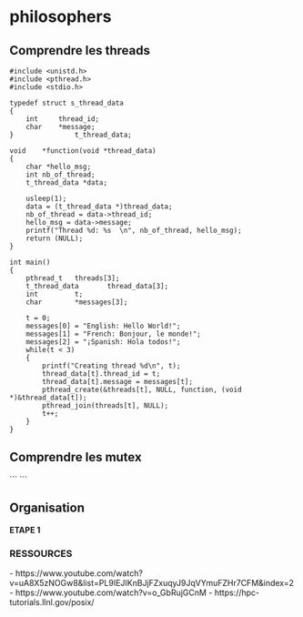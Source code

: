 # philosophers

<h2>Comprendre les threads</h2>

```
#include <unistd.h>
#include <pthread.h>
#include <stdio.h>

typedef struct s_thread_data
{
	int		thread_id;
	char	*message;
}				t_thread_data;

void	*function(void *thread_data)
{	
	char *hello_msg;
	int	nb_of_thread;
	t_thread_data *data;

	usleep(1);
	data = (t_thread_data *)thread_data;
	nb_of_thread = data->thread_id;
	hello_msg = data->message;
	printf("Thread %d: %s  \n", nb_of_thread, hello_msg);
	return (NULL);
}

int main()
{
	pthread_t	threads[3];
	t_thread_data		thread_data[3];
	int 		t;
	char 		*messages[3];

	t = 0;
	messages[0] = "English: Hello World!";
	messages[1] = "French: Bonjour, le monde!";
	messages[2] = "¡Spanish: Hola todos!";
	while(t < 3)
	{
		printf("Creating thread %d\n", t);
		thread_data[t].thread_id = t;
  		thread_data[t].message = messages[t];
		pthread_create(&threads[t], NULL, function, (void *)&thread_data[t]);
		pthread_join(threads[t], NULL);
		t++;
	}
}
```

<h2>Comprendre les mutex</h2>
```
```

<h2>Organisation</h2>

__ETAPE 1__



<h3>RESSOURCES</h3>
- https://www.youtube.com/watch?v=uA8X5zNOGw8&list=PL9IEJIKnBJjFZxuqyJ9JqVYmuFZHr7CFM&index=2
- https://www.youtube.com/watch?v=o_GbRujGCnM
- https://hpc-tutorials.llnl.gov/posix/  

